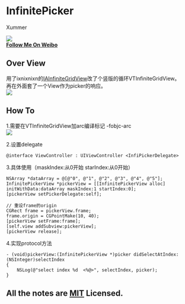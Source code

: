 # InfinitePicker #

Xummer

![](http://tp4.sinaimg.cn/1994914167/180/5650638007/1)  
**[Follow Me On Weibo](http://weibo.com/xummers)**

## Over View
用了ixnixnixn的[IAInfiniteGridView](https://github.com/ixnixnixn/IAInfiniteGridView)改了个竖版的循环VTInfiniteGridView。  
再在外面套了一个View作为picker的响应。  
![](http://farm9.staticflickr.com/8391/8575948507_a3581769d1.jpg)

## How To
1.需要在VTInfiniteGridView加arc编译标记 -fobjc-arc    
![](http://farm9.staticflickr.com/8249/8575947719_de234dd72f.jpg)  

2.设置delegate

	@interface ViewController : UIViewController <InfiPickerDelegate>	
3.具体使用（maskIndex:从0开始 starIndex:从0开始）

	NSArray *dataArray = @[@"0", @"1", @"2", @"3", @"4", @"5"];
	InfinitePickerView *pickerView = [[InfinitePickerView alloc] initWithData:dataArray maskIndex:1 startIndex:0];
	[pickerView setPickerDelegate:self];
	
	// 重设frame的origin
	CGRect frame = pickerView.frame;
	frame.origin = CGPointMake(10, 40);
	[pickerView setFrame:frame];
	[self.view addSubview:pickerView];
	[pickerView release];
4.实现protocol方法

	- (void)pickerView:(InfinitePickerView *)picker didSelectAtIndex:(NSInteger)selectIndex
	{
	    NSLog(@"select index %d  <%@>", selectIndex, picker);
	}

## All the notes are [MIT](http://www.opensource.org/licenses/mit-license.php) Licensed.

